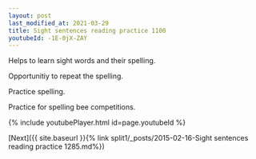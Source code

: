 ```yaml
---
layout: post
last_modified_at: 2021-03-29
title: Sight sentences reading practice 1100
youtubeId: -1E-0jX-ZAY
---
```

 
 
Helps to learn sight words and their spelling.

Opportunitiy to repeat the spelling. 

Practice spelling. 
 
Practice for spelling bee competitions. 
 
{% include youtubePlayer.html id=page.youtubeId %}
 
 

[Next]({{ site.baseurl }}{% link  split1/_posts/2015-02-16-Sight sentences reading practice 1285.md%})
 
